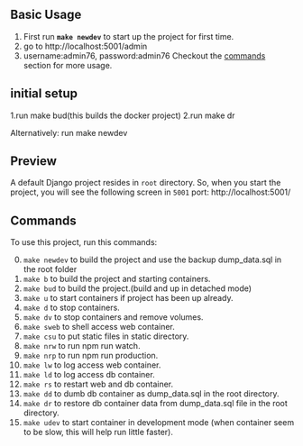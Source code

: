 

## Basic Usage
1. First run **`make newdev`** to start up the project for first time.
2. go to http://localhost:5001/admin
3. username:admin76, password:admin76
Checkout the [commands](#commands) section for more usage.


## initial setup
1.run make bud(this builds the docker project)
2.run make dr

Alternatively:
run make newdev

## Preview
A default Django project resides in `root` directory. So, when you start the project, you will see the following screen in `5001` port:
http://localhost:5001/

## Commands
To use this project, run this commands:

0. `make newdev` to build the project and use the backup dump_data.sql in the root folder
1. `make b` to build the project and starting containers.
2. `make bud` to build the project.(build and up in detached mode)
3. `make u` to start containers if project has been up already.
4. `make d` to stop containers.
5. `make dv` to stop containers and remove volumes.
6. `make sweb` to shell access web container.
7. `make csu` to put static files in static directory.
8. `make nrw` to run npm run watch.
9. `make nrp` to run npm run production.
10. `make lw` to log access web container.
11. `make ld` to log access db container.
12. `make rs` to restart web and db container.
13. `make dd` to dumb db container as dump_data.sql in the root directory.
14. `make dr` to restore db container data from dump_data.sql file in the root directory.
15. `make udev` to start container in development mode (when container seem to be slow, this will help run little faster).
